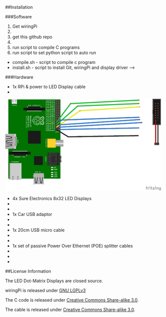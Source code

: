 

<!-- add image of completed display -->
<!-- 1[]() -->

<!-- introduction text -->

##Installation

###Software
1. Get wiringPi
 1. <!-- steal instructions from here -->
2. get this github repo
 1. <!-- similar to instructions above -->
3. run script to compile C programs
4. run script to set python script to auto run

<!--
####Files
* HT1632_driver.c - the display driver
* HT1632.c - display driver functions
* HT1632.h - display driver functions
* fonts.h - display driver fonts
<!--* display_board.py - display python script that constantly runs-->
<!--* idle.txt - idle text-->
* compile.sh - script to compile c program
* install.sh - script to install Git, wiringPi and display driver
-->

###Hardware

* 1x RPi & power to LED Display cable
 * <!-- add diagram of RPi to LED Display cable --> 
![Image](./Hardware/DisplayBoardCable.png?raw=true)
* 4x Sure Electronics 8x32 LED Displays
 * <!-- link -->
 * <!-- image -->
* 1x Car USB adaptor
 * <!-- link -->
 * <!-- image -->
* 1x 20cm USB micro cable
 * <!-- link -->
 * <!-- image -->
* 1x set of passive Power Over Ethernet (POE) splitter cables
 * <!-- link -->
 * <!-- image -->
* 


##License Information

The LED Dot-Matrix Displays are closed source.

wiringPi is released under [GNU LGPLv3](http://www.gnu.org/copyleft/lesser.html)

The C code is released under [Creative Commons Share-alike 3.0](http://creativecommons.org/licenses/by-sa/3.0/).

The cable is released under [Creative Commons Share-alike 3.0](http://creativecommons.org/licenses/by-sa/3.0/).


